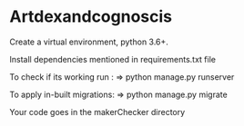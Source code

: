 # Artdexandcognoscis



Create a virtual environment, python 3.6+.

Install dependencies mentioned in requirements.txt file

To check if its working run : => python manage.py runserver

To apply in-built migrations: => python manage.py migrate

Your code goes in the makerChecker directory


